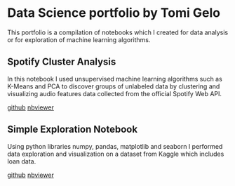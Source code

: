 # Data Science portfolio by Tomi Gelo

This portfolio is a compilation of notebooks which I created for data analysis or for exploration of machine learning algorithms.

## Spotify Cluster Analysis

In this notebook I used unsupervised machine learning algorithms such as K-Means and PCA to discover groups of unlabeled data by clustering and visualizing audio features data collected from the official Spotify Web API.

[github](https://github.com/tgel0/data-science-portfolio/blob/master/Notebooks/SpotifyUnsupervised.ipynb) [nbviewer](http://nbviewer.jupyter.org/github/tgel0/data-science-portfolio/blob/master/Notebooks/SpotifyUnsupervised.ipynb)

## Simple Exploration Notebook

Using python libraries numpy, pandas, matplotlib and seaborn I performed data exploration and visualization on a dataset from Kaggle which includes loan data.

[github](https://github.com/tgel0/data-science-portfolio/blob/master/Notebooks/LoanDataNotebook.ipynb) [nbviewer](http://nbviewer.jupyter.org/github/tgel0/data-science-portfolio/blob/master/Notebooks/SpotifyUnsupervised.ipynb)
